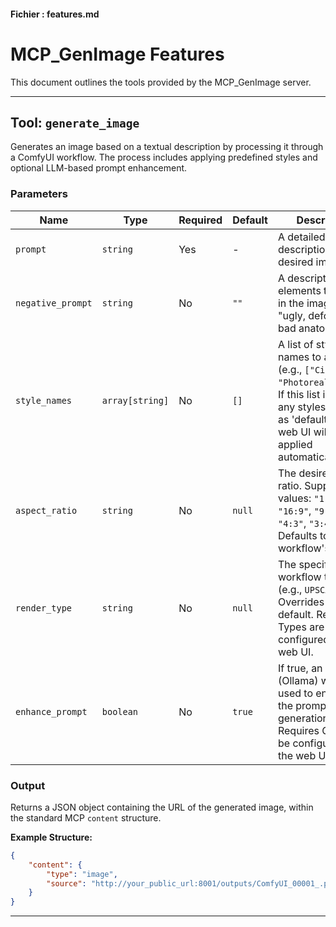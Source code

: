 #### Fichier : features.md
# MCP_GenImage Features

This document outlines the tools provided by the MCP_GenImage server.

---

## Tool: `generate_image`

Generates an image based on a textual description by processing it through a ComfyUI workflow. The process includes applying predefined styles and optional LLM-based prompt enhancement.

### Parameters

| Name              | Type           | Required | Default | Description                                                                                                                              |
|-------------------|----------------|----------|---------|------------------------------------------------------------------------------------------------------------------------------------------|
| `prompt`          | `string`       | Yes      | -       | A detailed textual description of the desired image.                                                                                     |
| `negative_prompt` | `string`       | No       | `""`    | A description of elements to avoid in the image (e.g., "ugly, deformed, bad anatomy").                                                   |
| `style_names`     | `array[string]`| No       | `[]`    | A list of style names to apply (e.g., `["Cinematic", "Photorealistic"]`). If this list is empty, any styles marked as 'default' in the web UI will be applied automatically. |
| `aspect_ratio`    | `string`       | No       | `null`  | The desired aspect ratio. Supported values: `"1:1"`, `"16:9"`, `"9:16"`, `"4:3"`, `"3:4"`. Defaults to the workflow's setting. |
| `render_type`     | `string`       | No       | `null`  | The specific render workflow to use (e.g., `UPSCALE_4X`). Overrides the default. Render Types are configured in the web UI.               |
| `enhance_prompt`  | `boolean`      | No       | `true`  | If true, an LLM (Ollama) will be used to enhance the prompts before generation. Requires Ollama to be configured in the web UI.               |

### Output

Returns a JSON object containing the URL of the generated image, within the standard MCP `content` structure.

**Example Structure:**
```json
{
    "content": {
        "type": "image",
        "source": "http://your_public_url:8001/outputs/ComfyUI_00001_.png"
    }
}
```

---